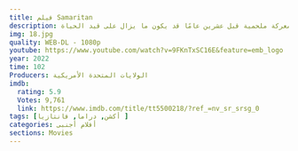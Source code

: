 ```yaml
---
title: فيلم Samaritan 
description: في إطار من الدراما والخيال، يشك صبي في أن بطلًا خارقًا كان يعتقد الجميع أنه توفى خلال معركة ملحمية قبل عشرين عامًا قد يكون ما يزال على قيد الحياة.
img: 18.jpg
quality: WEB-DL - 1080p
youtube: https://www.youtube.com/watch?v=9FKnTxSC16E&feature=emb_logo
year: 2022
time: 102
Producers: الولايات المتحدة الأمريكية
imdb:
  rating: 5.9
  Votes: 9,761
  link: https://www.imdb.com/title/tt5500218/?ref_=nv_sr_srsg_0
tags: [أكشن, دراما, فانتازيا ]
categories: أفلام أجنبى
sections: Movies
---
```

